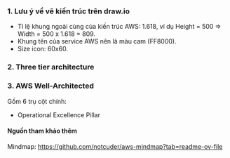 ### 1. Lưu ý về vẽ kiến trúc trên draw.io
- Tỉ lệ khung ngoài cùng của kiến trúc AWS: 1.618, ví dụ Height = 500 => Width = 500 x 1.618 = 809.
- Khung tên của service AWS nên là màu cam (FF8000).
- Size icon: 60x60.
### 2. Three tier architecture

### 3. AWS Well-Architected

Gồm 6 trụ cột chính:

- Operational Excellence Pillar


#### Nguồn tham khảo thêm
Mindmap: https://github.com/notcuder/aws-mindmap?tab=readme-ov-file 
